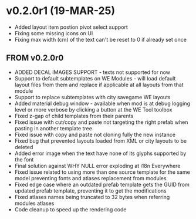 #  v0.2.0r1 (19-MAR-25)
- Added layout item postion pivot select support
- Fixing some missing icons on UI
- Fixing max width (cm) of the text can't be reset to 0 if already set once

## FROM v0.2.0r0
- ADDED DECAL IMAGES SUPPORT - texts not supported for now
- Support to default subtemplates on WE Modules - will load default layout files from them and replace if applicable at all layouts from that module
- Support to replace subtemplates with city savegame WE layouts
- Added material debug window - available when mod is at debug logging level or more verbose by clicking a button at the WE Tool toolbox
- Fixed z-gap of child templates from their parents
- Fixed issue with cut/copy and paste not targeting the right prefab when pasting in another template tree
- Fixed issue with copy and paste not cloning fully the new instance
- Fixed bug that prevented layouts loaded from XML or city layouts to be deleted
- Added error image when the text have none of its glyphs supported by the font
- Final solution against WHY NULL error exploding at i18n Everywhere
- Fixed issue related to using more than one source template for the same model preventing fonts and atlases replacement from modules
- Fixed edge case where an outdated prefab template gets the GUID from updated prefab template, preventing it to get the modifications
- Fixed atlases names being truncated to 32 bytes when referring modules atlases
- Code cleanup to speed up the rendering code